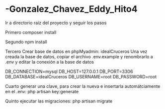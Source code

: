 # -Gonzalez_Chavez_Eddy_Hito4
Ir a directorio raíz del proyecto y seguir los pasos

Primero
composer install

Segundo
npm install

Tercero
Crear base de datos en phpMyadmin: idealCruceros
Una vez creada la base de datos, copiar el archivo .env.example
y renombrarlo a .env y editar la conexión a la base de datos

DB_CONNECTION=mysql
DB_HOST=127.0.0.1
DB_PORT=3306
DB_DATABASE=idealCruceros
DB_USERNAME=root
DB_PASSWORD=root

Cuarto
generar una clave, para crear la nueva e insertarla automátciamente en el .env:
php artisan key:generate

Quinto
ejecutar las migraciones: php artisan migrate
